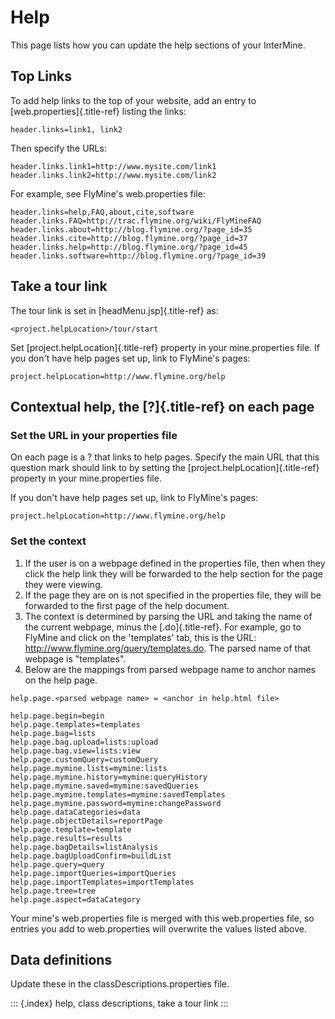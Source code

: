 Help
====

This page lists how you can update the help sections of your InterMine.

Top Links
---------

To add help links to the top of your website, add an entry to
[web.properties]{.title-ref} listing the links:

``` {.properties}
header.links=link1, link2
```

Then specify the URLs:

``` {.properties}
header.links.link1=http://www.mysite.com/link1
header.links.link2=http://www.mysite.com/link2
```

For example, see FlyMine\'s web.properties file:

``` {.properties}
header.links=help,FAQ,about,cite,software
header.links.FAQ=http://trac.flymine.org/wiki/FlyMineFAQ
header.links.about=http://blog.flymine.org/?page_id=35
header.links.cite=http://blog.flymine.org/?page_id=37
header.links.help=http://blog.flymine.org/?page_id=45
header.links.software=http://blog.flymine.org/?page_id=39
```

Take a tour link
----------------

The tour link is set in [headMenu.jsp]{.title-ref} as:

``` {.guess}
<project.helpLocation>/tour/start
```

Set [project.helpLocation]{.title-ref} property in your mine.properties
file. If you don\'t have help pages set up, link to FlyMine\'s pages:

``` {.properties}
project.helpLocation=http://www.flymine.org/help
```

Contextual help, the [?]{.title-ref} on each page
-------------------------------------------------

### Set the URL in your properties file

On each page is a ? that links to help pages. Specify the main URL that
this question mark should link to by setting the
[project.helpLocation]{.title-ref} property in your mine.properties
file.

If you don\'t have help pages set up, link to FlyMine\'s pages:

``` {.properties}
project.helpLocation=http://www.flymine.org/help
```

### Set the context

1.  If the user is on a webpage defined in the properties file, then
    when they click the help link they will be forwarded to the help
    section for the page they were viewing.
2.  If the page they are on is not specified in the properties file,
    they will be forwarded to the first page of the help document.
3.  The context is determined by parsing the URL and taking the name of
    the current webpage, minus the [.do]{.title-ref}. For example, go to
    FlyMine and click on the \'templates\' tab, this is the URL:
    <http://www.flymine.org/query/templates.do>. The parsed name of that
    webpage is \"templates\".
4.  Below are the mappings from parsed webpage name to anchor names on
    the help page.

``` {.properties}
help.page.<parsed webpage name> = <anchor in help.html file>

help.page.begin=begin
help.page.templates=templates
help.page.bag=lists
help.page.bag.upload=lists:upload
help.page.bag.view=lists:view
help.page.customQuery=customQuery
help.page.mymine.lists=mymine:lists
help.page.mymine.history=mymine:queryHistory
help.page.mymine.saved=mymine:savedQueries
help.page.mymine.templates=mymine:savedTemplates
help.page.mymine.password=mymine:changePassword
help.page.dataCategories=data
help.page.objectDetails=reportPage
help.page.template=template
help.page.results=results
help.page.bagDetails=listAnalysis
help.page.bagUploadConfirm=buildList
help.page.query=query
help.page.importQueries=importQueries
help.page.importTemplates=importTemplates
help.page.tree=tree
help.page.aspect=dataCategory
```

Your mine\'s web.properties file is merged with this web.properties
file, so entries you add to web.properties will overwrite the values
listed above.

Data definitions
----------------

Update these in the classDescriptions.properties file.

::: {.index}
help, class descriptions, take a tour link
:::
